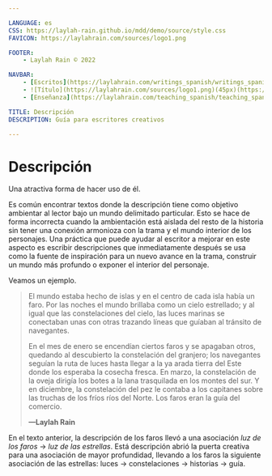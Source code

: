 ```yaml
---

LANGUAGE: es
CSS: https://laylah-rain.github.io/mdd/demo/source/style.css
FAVICON: https://laylahrain.com/sources/logo1.png

FOOTER:
    - Laylah Rain © 2022

NAVBAR:
    - [Escritos](https://laylahrain.com/writings_spanish/writings_spanish.html){sametab}
    - ![Título](https://laylahrain.com/sources/logo1.png)(45px)(https://laylahrain.com/index_spanish.html){sametab}
    - [Enseñanza](https://laylahrain.com/teaching_spanish/teaching_spanish.html){sametab}

TITLE: Descripción
DESCRIPTION: Guía para escritores creativos

---
```



# Descripción
Una atractiva forma de hacer uso de él. 

Es común encontrar textos donde la descripción tiene como objetivo ambientar al lector bajo un mundo delimitado particular. Esto se hace de forma incorrecta cuando la ambientación está aislada del resto de la historia sin tener una conexión armonioza con la trama y el mundo interior de los personajes. Una práctica que puede ayudar al escritor a mejorar en este aspecto es escribir descripciones que inmediatamente después se usa como la fuente de inspiración para un nuevo avance en la trama, construir un mundo más profundo o exponer el interior del personaje. 


Veamos un ejemplo.

> El mundo estaba hecho de islas y en el centro de cada isla había un faro. Por las noches el mundo brillaba como un cielo estrellado; y al igual que las constelaciones del cielo, las luces marinas se conectaban unas con otras trazando líneas que guíaban al tránsito de navegantes. 
> 
> En el mes de enero se encendían ciertos faros y se apagaban otros, quedando al descubierto la constelación del granjero; los navegantes seguían la ruta de luces hasta llegar a la ya arada tierra del Este donde los esperaba la cosecha fresca. En marzo, la constelación de la oveja dirigía los botes a la lana trasquilada en los montes del sur. Y en diciembre, la constelación del pez le contaba a los capitanes sobre las truchas de los fríos ríos del Norte. Los faros eran la guía del comercio.
> 
> **—Laylah Rain**


En el texto anterior, la descripción de los faros llevó a una asociación *luz de los faros* -> *luz de las estrellas*. Está descripción abrió la puerta creativa para una asociación de mayor profundidad, llevando a los faros la siguiente asociación de las estrellas: luces -> constelaciones -> historias -> guía. 